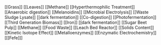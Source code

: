 [[Grass]]
[[Leaves]]
[[Methane]]
[[Hyperthermophilic Treatment]]
[[Anaerobic digestion]]
[[Melanoidins]]
[[Microbial Electrolysis]]
[[Waste Sludge Lysate]]
[[dark fermentation]]
[[Co-digestion]]
[[Photofermentation]]
[[Third Generation Biomass]]
[[Iron]]
[[dark fermentation]]
[[Sugar Beet Pulp]]
[[Methane]]
[[Food Waste]]
[[Leach Bed Reactor]]
[[Solids Content]]
[[Kinetic Isotope Effect]]
[[Metalloenzymes]]
[[Enzymatic Electrochemistry]]
[[[Fefe]]]
